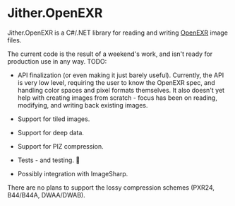 # Jither.OpenEXR

Jither.OpenEXR is a C#/.NET library for reading and writing [OpenEXR](https://openexr.com/) image files.

The current code is the result of a weekend's work, and isn't ready for production use in any way. TODO:

* API finalization (or even making it just barely useful). Currently, the API is very low level, requiring the user to know the OpenEXR spec, and handling color spaces and pixel formats themselves. It also doesn't yet help with creating images from scratch - focus has been on reading, modifying, and writing back existing images.

* Support for tiled images.

* Support for deep data.

* Support for PIZ compression.

* Tests - and testing. 🤪

* Possibly integration with ImageSharp.

There are no plans to support the lossy compression schemes (PXR24, B44/B44A, DWAA/DWAB).
